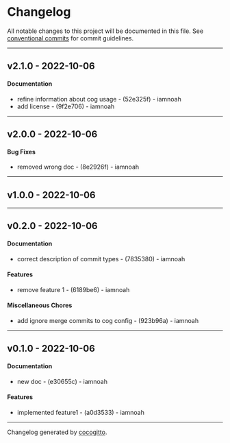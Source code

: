 # Changelog
All notable changes to this project will be documented in this file. See [conventional commits](https://www.conventionalcommits.org/) for commit guidelines.

- - -
## v2.1.0 - 2022-10-06
#### Documentation
- refine information about cog usage - (52e325f) - iamnoah
- add license - (9f2e706) - iamnoah

- - -

## v2.0.0 - 2022-10-06
#### Bug Fixes
- removed wrong doc - (8e2926f) - iamnoah

- - -

## v1.0.0 - 2022-10-06

- - -

## v0.2.0 - 2022-10-06
#### Documentation
- correct description of commit types - (7835380) - iamnoah
#### Features
- remove feature 1 - (6189be6) - iamnoah
#### Miscellaneous Chores
- add ignore merge commits to cog config - (923b96a) - iamnoah

- - -

## v0.1.0 - 2022-10-06
#### Documentation
- new doc - (e30655c) - iamnoah
#### Features
- implemented feature1 - (a0d3533) - iamnoah

- - -

Changelog generated by [cocogitto](https://github.com/cocogitto/cocogitto).